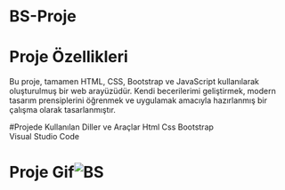 # BS-Proje
# Proje Özellikleri
Bu proje, tamamen HTML, CSS, Bootstrap ve JavaScript kullanılarak oluşturulmuş bir web arayüzüdür. Kendi becerilerimi geliştirmek, modern tasarım prensiplerini öğrenmek ve uygulamak amacıyla hazırlanmış bir çalışma olarak tasarlanmıştır.

#Projede Kullanılan Diller ve Araçlar
Html
Css
Bootstrap  
Visual Studio Code

# Proje Gif![BS](https://github.com/user-attachments/assets/78d7e430-569a-4e81-9d4c-55a257401337)



